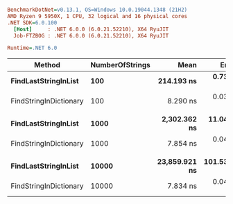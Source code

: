 ``` ini

BenchmarkDotNet=v0.13.1, OS=Windows 10.0.19044.1348 (21H2)
AMD Ryzen 9 5950X, 1 CPU, 32 logical and 16 physical cores
.NET SDK=6.0.100
  [Host]     : .NET 6.0.0 (6.0.21.52210), X64 RyuJIT
  Job-FTZBOG : .NET 6.0.0 (6.0.21.52210), X64 RyuJIT

Runtime=.NET 6.0  

```
|                 Method | NumberOfStrings |          Mean |       Error |     StdDev |    Ratio | RatioSD | Allocated |
|----------------------- |---------------- |--------------:|------------:|-----------:|---------:|--------:|----------:|
|   **FindLastStringInList** |             **100** |    **214.193 ns** |   **0.7382 ns** |  **0.6906 ns** |    **25.84** |    **0.13** |         **-** |
| FindStringInDictionary |             100 |      8.290 ns |   0.0343 ns |  0.0321 ns |     1.00 |    0.00 |         - |
|                        |                 |               |             |            |          |         |           |
|   **FindLastStringInList** |            **1000** |  **2,302.362 ns** |  **11.0493 ns** | **10.3355 ns** |   **293.17** |    **1.85** |         **-** |
| FindStringInDictionary |            1000 |      7.854 ns |   0.0470 ns |  0.0439 ns |     1.00 |    0.00 |         - |
|                        |                 |               |             |            |          |         |           |
|   **FindLastStringInList** |           **10000** | **23,859.921 ns** | **101.5373 ns** | **94.9781 ns** | **3,045.63** |   **19.94** |         **-** |
| FindStringInDictionary |           10000 |      7.834 ns |   0.0427 ns |  0.0400 ns |     1.00 |    0.00 |         - |
